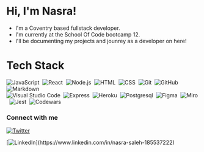 # Hi, I'm Nasra!

- I'm a Coventry based fullstack developer.
- I'm currently at the School Of Code bootcamp 12. 
- I'll be documenting my projects and jounrey as a developer on here!

# Tech Stack 
![JavaScript](https://img.shields.io/badge/-JavaScript-05122A?style=flat&logo=javascript)&nbsp;
![React](https://img.shields.io/badge/-React-05122A?style=flat&logo=react)&nbsp;
![Node.js](https://img.shields.io/badge/-Node.js-05122A?style=flat&logo=node.js)&nbsp;
![HTML](https://img.shields.io/badge/-HTML-05122A?style=flat&logo=HTML5)&nbsp;
![CSS](https://img.shields.io/badge/-CSS-05122A?style=flat&logo=CSS3&logoColor=1572B6)&nbsp;
![Git](https://img.shields.io/badge/-Git-05122A?style=flat&logo=git)&nbsp;
![GitHub](https://img.shields.io/badge/-GitHub-05122A?style=flat&logo=github)&nbsp;
![Markdown](https://img.shields.io/badge/-Markdown-05122A?style=flat&logo=markdown)\
![Visual Studio Code](https://img.shields.io/badge/-Visual%20Studio%20Code-05122A?style=flat&logo=visual-studio-code&logoColor=007ACC)&nbsp;
![Express](https://img.shields.io/badge/-Express-05122A?style=flat&logo=Express)&nbsp;
![Heroku](https://img.shields.io/badge/-Heroku-05122A?style=flat&logo=Heroku)&nbsp;
![Postgresql](https://img.shields.io/badge/-Postgresql-05122A?style=flat&logo=postgresql)&nbsp;
![Figma](https://img.shields.io/badge/-Figma-05122A?style=flat&logo=Figma)&nbsp;
![Miro](https://img.shields.io/badge/-Miro-05122A?style=flat&logo=Miro)&nbsp;
![Jest](https://img.shields.io/badge/-Jest-05122A?style=flat&logo=Jest)&nbsp;
![Codewars](https://img.shields.io/badge/-Codewars-05122A?style=flat&logo=Codewars)&nbsp;


### Connect with me 
[![Twitter](https://img.shields.io/twitter/url/https/twitter.com/codingnas.svg?style=social&label=Follow%20%40codingnas)](https://twitter.com/codingnas)

[![LinkedIn](https://img.shields.io/badge/LinkedIn-blue?style=flat&logo=linkedin&labelColor=blue")](https://www.linkedin.com/in/nasra-saleh-185537222)



<!--
**itsnasras/itsnasras** is a ✨ _special_ ✨ repository because its `README.md` (this file) appears on your GitHub profile.

Here are some ideas to get you started:

- 🔭 I’m currently working on ...
- 🌱 I’m currently learning ...
- 👯 I’m looking to collaborate on ...
- 🤔 I’m looking for help with ...
- 💬 Ask me about ...
- 📫 How to reach me: ...
- 😄 Pronouns: ...
- ⚡ Fun fact: ...



-->
